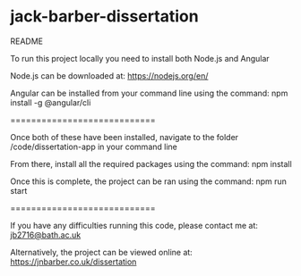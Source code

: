 # jack-barber-dissertation
README

To run this project locally you need to install both Node.js and Angular

Node.js can be downloaded at: https://nodejs.org/en/ 

Angular can be installed from your command line using the command: npm install -g @angular/cli

============================

Once both of these have been installed, navigate to the folder /code/dissertation-app in your command line

From there, install all the required packages using the command: npm install

Once this is complete, the project can be ran using the command: npm run start

============================

If you have any difficulties running this code, please contact me at: jb2716@bath.ac.uk

Alternatively, the project can be viewed online at: https://jnbarber.co.uk/dissertation

